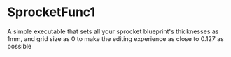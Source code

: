 # SprocketFunc1
A simple executable that sets all your sprocket blueprint's thicknesses as 1mm, and grid size as 0 to make the editing experience as close to 0.127 as possible
